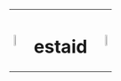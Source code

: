 <html>
    <body>
    <table width="100%" cellpadding="0" cellspacing="0" style="border-collapse: collapse; border: none;">
        <tr>
            <td align="left">
                <img src="https://user-images.githubusercontent.com/65187002/144930161-2f783401-8d27-4fdf-a2f7-cc0ba32f1f1f.gif" style="width: 20%;">
            </td>
            <td align="center">
                <h1>estaid</h1>
            </td>
            <td align="right">
                <img src="https://user-images.githubusercontent.com/65187002/144930161-2f783401-8d27-4fdf-a2f7-cc0ba32f1f1f.gif" style="width: 20%;">
            </td>
        </tr>
    </table>
    </body>
</html>
